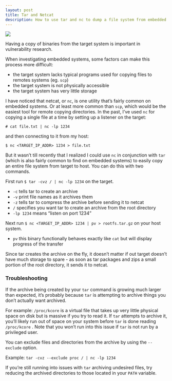 ```yaml
---
layout: post
title: Tar and Netcat
description: How to use tar and nc to dump a file system from embedded devices.
---
```


![](https://imgs.xkcd.com/comics/tar.png)

Having a copy of binaries from the target system is important in vulnerability research.

When investigating embedded systems, some factors can make this process more difficult:

- the target system lacks typical programs used for copying files to remotes systems (eg. `scp`)
- the target system is not physically accessible
- the target system has very little storage

I have noticed that netcat, or `nc`, is one utility that’s fairly common on embedded systems. Or at least more common than `scp`, which would be the easiest tool for remote copying directories. In the past, I’ve used `nc` for copying a single file at a time by setting up a listener on the target:

`# cat file.txt | nc -lp 1234` 

and then connecting to it from my host:

`$ nc <TARGET_IP_ADDR> 1234 > file.txt`

But it wasn’t till recently that I realized I could use `nc` in conjunction with `tar` (which is also fairly common to find on embedded systems) to easily copy an entire file system from target to host. You can do this with two commands.

First run `$ tar -cvz / | nc -lp 1234` on the target.

- `-c` tells tar to create an archive
- `-v` print file names as it archives them
- `-z` tells tar to compress the archive before sending it to netcat
- `/` specifies you want tar to create an archive from the root directory
- `-lp 1234` means “listen on port 1234”

Next run `$ nc <TARGET_IP_ADDR> 1234 | pv > rootfs.tar.gz` on your host system.

- `pv` this binary functionally behaves exactly like `cat` but will display progress of the transfer

Since tar creates the archive on the fly, it doesn’t matter if out target doesn’t have much storage to spare - as soon as tar packages and zips a small portion of the root directory, it sends it to netcat.

### Troubleshooting

If the archive being created by your `tar` command is growing much larger than expected, it’s probably because `tar` is attempting to archive things you don’t actually want archived.

For example: `/proc/kcore` is a virtual file that takes up very little physical space on disk but is massive if you try to read it. If `tar` attempts to archive it, you’ll likely run out of space on your system before `tar` is done reading `/proc/kcore` . Note that you won’t run into this issue if `tar` is not run by a privileged user.

You can exclude files and directories from the archive by using the `--exclude` option. 

Example: `tar -cvz --exclude proc / | nc -lp 1234` 

If you’re still running into issues with `tar` archiving undesired files, try reducing the archived directories to those located in your `PATH` variable.
